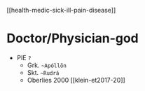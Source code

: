 [[health-medic-sick-ill-pain-disease]]
# Doctor/Physician-god

- PIE `?`
	- Grk. `~Apóllōn`
	- Skt. `~Rudrá`
	- Oberlies 2000 [[klein-et2017-20]]
